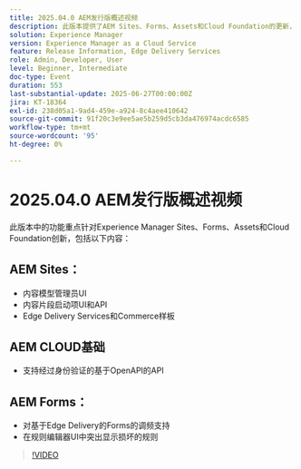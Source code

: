 ```yaml
---
title: 2025.04.0 AEM发行版概述视频
description: 此版本提供了AEM Sites、Forms、Assets和Cloud Foundation的更新，包括新的UI、Edge Delivery支持和OpenAPI身份验证。
solution: Experience Manager
version: Experience Manager as a Cloud Service
feature: Release Information, Edge Delivery Services
role: Admin, Developer, User
level: Beginner, Intermediate
doc-type: Event
duration: 553
last-substantial-update: 2025-06-27T00:00:00Z
jira: KT-18364
exl-id: 238d05a1-9ad4-459e-a924-8c4aee410642
source-git-commit: 91f20c3e9ee5ae5b259d5cb3da476974acdc6585
workflow-type: tm+mt
source-wordcount: '95'
ht-degree: 0%

---
```


# 2025.04.0 AEM发行版概述视频

此版本中的功能重点针对Experience Manager Sites、Forms、Assets和Cloud Foundation创新，包括以下内容：

## AEM Sites：

* 内容模型管理员UI
* 内容片段启动项UI和API
* Edge Delivery Services&#x200B;和Commerce样板

## AEM CLOUD基础

* 支持经过身份验证的基于OpenAPI的API

## AEM Forms：

* 对基于Edge Delivery的Forms的调频支持
* 在规则编辑器UI中突出显示损坏的规则

>[!VIDEO](https://video.tv.adobe.com/v/3463991/?learn=on&enablevpops)
